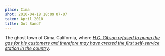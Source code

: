 ```yaml
---
place: Cima
shot: 2010-04-18 18:09:07-07
taken: April 2010
title: Got Sand?
---
```


The ghost town of Cima, California, where [_H.C. Gibson refused to pump the gas for his customers and therefore may have created the first self-service station in the country_](https://en.wikipedia.org/wiki/Cima,_California).
